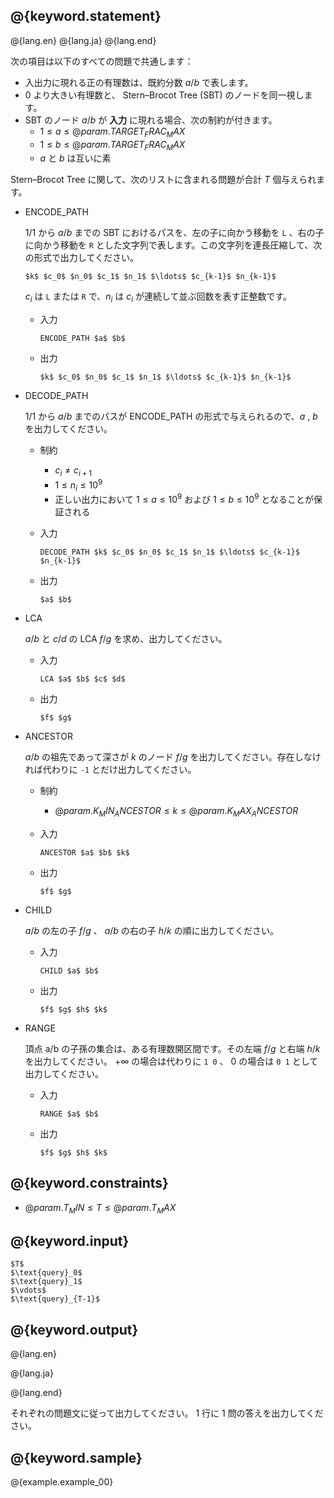 ## @{keyword.statement}

@{lang.en}
@{lang.ja}
@{lang.end}

次の項目は以下のすべての問題で共通します：

- 入出力に現れる正の有理数は、既約分数 $a/b$ で表します。
- $0$ より大きい有理数と、 Stern–Brocot Tree (SBT) のノードを同一視します。
- SBT のノード $a/b$ が **入力** に現れる場合、次の制約が付きます。
  - $1\leq a \leq @{param.TARGET_FRAC_MAX}$
  - $1\leq b \leq @{param.TARGET_FRAC_MAX}$
  - $a$ と $b$ は互いに素

Stern–Brocot Tree に関して、次のリストに含まれる問題が合計 $T$ 個与えられます。

- ENCODE_PATH

  $1/1$ から $a/b$ までの SBT におけるパスを、左の子に向かう移動を `L` 、右の子に向かう移動を `R` とした文字列で表します。この文字列を連長圧縮して、次の形式で出力してください。
  
  ```
  $k$ $c_0$ $n_0$ $c_1$ $n_1$ $\ldots$ $c_{k-1}$ $n_{k-1}$
  ```

  $c_i$ は `L` または `R` で、$n_i$ は $c_i$ が連続して並ぶ回数を表す正整数です。

  - 入力
    ```
    ENCODE_PATH $a$ $b$
    ```

  - 出力
    ```
    $k$ $c_0$ $n_0$ $c_1$ $n_1$ $\ldots$ $c_{k-1}$ $n_{k-1}$
    ``` 
  
- DECODE_PATH

  $1/1$ から $a/b$ までのパスが ENCODE_PATH の形式で与えられるので、$a$ , $b$ を出力してください。 

  - 制約 

    - $c_i\neq c_{i+1}$
    - $1\leq n_i\leq 10^9$
    - 正しい出力において $1\leq a\leq 10^9$ および $1\leq b\leq 10^9$ となることが保証される

  - 入力
    ```
    DECODE_PATH $k$ $c_0$ $n_0$ $c_1$ $n_1$ $\ldots$ $c_{k-1}$ $n_{k-1}$
    ```

  - 出力
    ```
    $a$ $b$
    ``` 

- LCA

  $a/b$ と $c/d$ の LCA $f/g$ を求め、出力してください。

  - 入力
    ```
    LCA $a$ $b$ $c$ $d$
    ```

  - 出力
    ```
    $f$ $g$
    ``` 

- ANCESTOR

  $a/b$ の祖先であって深さが $k$ のノード $f/g$ を出力してください。存在しなければ代わりに `-1` とだけ出力してください。

  - 制約 
  
    - $@{param.K_MIN_ANCESTOR} \leq k\leq @{param.K_MAX_ANCESTOR}$

  - 入力
    ```
    ANCESTOR $a$ $b$ $k$
    ```

  - 出力

    ```
    $f$ $g$
    ```

- CHILD

  $a/b$ の左の子 $f/g$ 、 $a/b$ の右の子 $h/k$ の順に出力してください。

  - 入力
    ```
    CHILD $a$ $b$
    ```

  - 出力

    ```
    $f$ $g$ $h$ $k$
    ```

- RANGE

  頂点 a/b の子孫の集合は、ある有理数開区間です。その左端 $f/g$ と右端 $h/k$ を出力してください。 $+\infty$ の場合は代わりに `1 0` 、 $0$ の場合は `0 1` として出力してください。

  - 入力

    ```
    RANGE $a$ $b$
    ```

  - 出力

    ```
    $f$ $g$ $h$ $k$
    ```


## @{keyword.constraints}

- $@{param.T_MIN} \leq T \leq @{param.T_MAX}$

## @{keyword.input}

```
$T$
$\text{query}_0$
$\text{query}_1$
$\vdots$
$\text{query}_{T-1}$
```

## @{keyword.output}

@{lang.en}

@{lang.ja}

@{lang.end}

それぞれの問題文に従って出力してください。 $1$ 行に $1$ 問の答えを出力してください。

## @{keyword.sample}

@{example.example_00}
